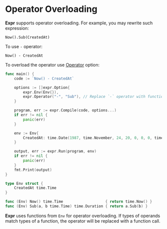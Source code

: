 # Operator Overloading

**Expr** supports operator overloading. For example, you may rewrite such expression:

```
Now().Sub(CreatedAt) 
```

To use `-` operator:
 
```
Now() - CreatedAt
```

To overload the operator use [Operator](https://pkg.go.dev/github.com/liulinpro/expr?tab=doc#Operator) option:

```go
func main() {
	code := `Now() - CreatedAt`

	options := []expr.Option{
		expr.Env(Env{}),
		expr.Operator("-", "Sub"), // Replace `-` operator with function `Sub`.
	}

	program, err := expr.Compile(code, options...)
	if err != nil {
		panic(err)
	}

	env := Env{
		CreatedAt: time.Date(1987, time.November, 24, 20, 0, 0, 0, time.UTC),
	}

	output, err := expr.Run(program, env)
	if err != nil {
		panic(err)
	}
	fmt.Print(output)
}

type Env struct {
	CreatedAt time.Time
}

func (Env) Now() time.Time                   { return time.Now() }
func (Env) Sub(a, b time.Time) time.Duration { return a.Sub(b) }
```

**Expr** uses functions from `Env` for operator overloading. If types of 
operands match types of a function, the operator will be replaced with a 
function call.
